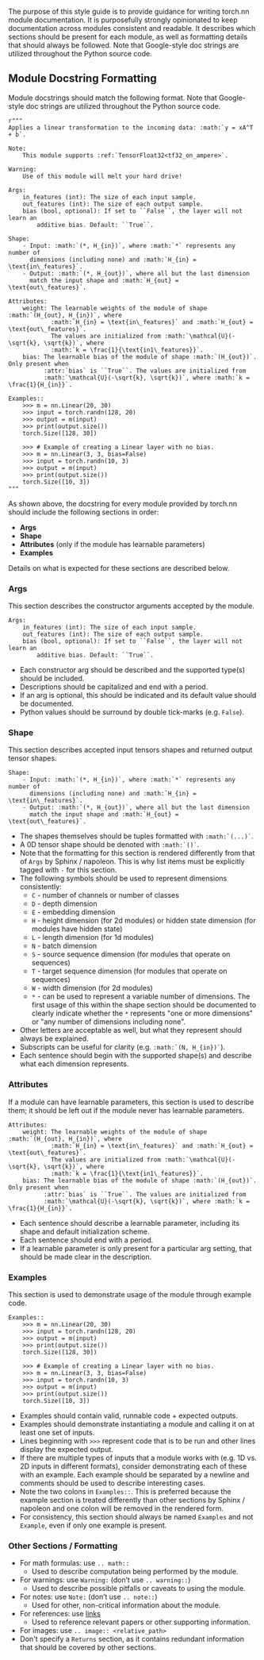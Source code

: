 The purpose of this style guide is to provide guidance for writing torch.nn module documentation. It is purposefully strongly opinionated to keep documentation across modules consistent and readable. It describes which sections should be present for each module, as well as formatting details that should always be followed. Note that Google-style doc strings are utilized throughout the Python source code.

## Module Docstring Formatting
Module docstrings should match the following format. Note that Google-style doc strings are utilized throughout the Python source code.

```
r"""
Applies a linear transformation to the incoming data: :math:`y = xA^T + b`.

Note:
    This module supports :ref:`TensorFloat32<tf32_on_ampere>`.

Warning:
    Use of this module will melt your hard drive!

Args:
    in_features (int): The size of each input sample.
    out_features (int): The size of each output sample.
    bias (bool, optional): If set to ``False``, the layer will not learn an
        additive bias. Default: ``True``.

Shape:
    - Input: :math:`(*, H_{in})`, where :math:`*` represents any number of
      dimensions (including none) and :math:`H_{in} = \text{in\_features}`.
    - Output: :math:`(*, H_{out})`, where all but the last dimension
      match the input shape and :math:`H_{out} = \text{out\_features}`.

Attributes:
    weight: The learnable weights of the module of shape :math:`(H_{out}, H_{in})`, where 
            :math:`H_{in} = \text{in\_features}` and :math:`H_{out} = \text{out\_features}`.
            The values are initialized from :math:`\mathcal{U}(-\sqrt{k}, \sqrt{k})`, where
            :math:`k = \frac{1}{\text{in1\_features}}`.
    bias: The learnable bias of the module of shape :math:`(H_{out})`. Only present when
          :attr:`bias` is ``True``. The values are initialized from
          :math:`\mathcal{U}(-\sqrt{k}, \sqrt{k})`, where :math:`k = \frac{1}{H_{in}}`.

Examples::
    >>> m = nn.Linear(20, 30)
    >>> input = torch.randn(128, 20)
    >>> output = m(input)
    >>> print(output.size())
    torch.Size([128, 30])

    >>> # Example of creating a Linear layer with no bias.
    >>> m = nn.Linear(3, 3, bias=False)
    >>> input = torch.randn(10, 3)
    >>> output = m(input)
    >>> print(output.size())
    torch.Size([10, 3])
"""
```

As shown above, the docstring for every module provided by torch.nn should include the following sections in order:

* **Args**
* **Shape**
* **Attributes** (only if the module has learnable parameters)
* **Examples**

Details on what is expected for these sections are described below.

### Args

This section describes the constructor arguments accepted by the module.

```
Args:
    in_features (int): The size of each input sample.
    out_features (int): The size of each output sample.
    bias (bool, optional): If set to ``False``, the layer will not learn an
        additive bias. Default: ``True``.
```

* Each constructor arg should be described and the supported type(s) should be included. 
* Descriptions should be capitalized and end with a period.
* If an arg is optional, this should be indicated and its default value should be documented.
* Python values should be surround by double tick-marks (e.g. ``False``).

### Shape

This section describes accepted input tensors shapes and returned output tensor shapes.

```
Shape:
    - Input: :math:`(*, H_{in})`, where :math:`*` represents any number of
      dimensions (including none) and :math:`H_{in} = \text{in\_features}`.
    - Output: :math:`(*, H_{out})`, where all but the last dimension
      match the input shape and :math:`H_{out} = \text{out\_features}`.
```

* The shapes themselves should be tuples formatted with ``` :math:`(...)` ```.
* A 0D tensor shape should be denoted with ``` :math:`()` ```.
* Note that the formatting for this section is rendered differently from that of `Args` by Sphinx / napoleon. This is why list items must be explicitly tagged with `-` for this section.
* The following symbols should be used to represent dimensions consistently:
    * `C` - number of channels or number of classes
    * `D` - depth dimension
    * `E` - embedding dimension
    * `H` - height dimension (for 2d modules) or hidden state dimension (for modules have hidden state)
    * `L` - length dimension (for 1d modules)
    * `N` - batch dimension
    * `S` - source sequence dimension (for modules that operate on sequences)
    * `T` - target sequence dimension (for modules that operate on sequences)
    * `W` - width dimension (for 2d modules)
    * `*` - can be used to represent a variable number of dimensions. The first usage of this within the shape section should be documented to clearly indicate whether the `*` represents "one or more dimensions" or "any number of dimensions including none".
* Other letters are acceptable as well, but what they represent should always be explained.
* Subscripts can be useful for clarity (e.g. ``` :math:`(N, H_{in})` ```).
* Each sentence should begin with the supported shape(s) and describe what each dimension represents.

### Attributes

If a module can have learnable parameters, this section is used to describe them; it should be left out if the module never has learnable parameters.

```
Attributes:
    weight: The learnable weights of the module of shape :math:`(H_{out}, H_{in})`, where 
            :math:`H_{in} = \text{in\_features}` and :math:`H_{out} = \text{out\_features}`.
            The values are initialized from :math:`\mathcal{U}(-\sqrt{k}, \sqrt{k})`, where
            :math:`k = \frac{1}{\text{in1\_features}}`.
    bias: The learnable bias of the module of shape :math:`(H_{out})`. Only present when
          :attr:`bias` is ``True``. The values are initialized from
          :math:`\mathcal{U}(-\sqrt{k}, \sqrt{k})`, where :math:`k = \frac{1}{H_{in}}`.
```

* Each sentence should describe a learnable parameter, including its shape and default initialization scheme.
* Each sentence should end with a period.
* If a learnable parameter is only present for a particular arg setting, that should be made clear in the description.

### Examples

This section is used to demonstrate usage of the module through example code.

```
Examples::
    >>> m = nn.Linear(20, 30)
    >>> input = torch.randn(128, 20)
    >>> output = m(input)
    >>> print(output.size())
    torch.Size([128, 30])

    >>> # Example of creating a Linear layer with no bias.
    >>> m = nn.Linear(3, 3, bias=False)
    >>> input = torch.randn(10, 3)
    >>> output = m(input)
    >>> print(output.size())
    torch.Size([10, 3])
```

* Examples should contain valid, runnable code + expected outputs.
* Examples should demonstrate instantiating a module and calling it on at least one set of inputs.
* Lines beginning with `>>>` represent code that is to be run and other lines display the expected output.
* If there are multiple types of inputs that a module works with (e.g. 1D vs. 2D inputs in different formats), consider demonstrating each of these with an example. Each example should be separated by a newline and comments should be used to describe interesting cases.
* Note the two colons in `Examples::`. This is preferred because the example section is treated differently than other sections by Sphinx / napoleon and one colon will be removed in the rendered form.
* For consistency, this section should always be named `Examples` and not `Example`, even if only one example is present.

### Other Sections / Formatting
* For math formulas: use `.. math::`
    * Used to describe computation being performed by the module.
* For warnings: use `Warning:` (don’t use `.. warning::`)
    * Used to describe possible pitfalls or caveats to using the module.
* For notes: use `Note:` (don’t use `.. note::`)
    * Used for other, non-critical information about the module.
* For references: use [links](https://sublime-and-sphinx-guide.readthedocs.io/en/latest/references.html)
    * Used to reference relevant papers or other supporting information.
* For images: use `.. image:: <relative_path>`
* Don't specify a `Returns` section, as it contains redundant information that should be covered by other sections.